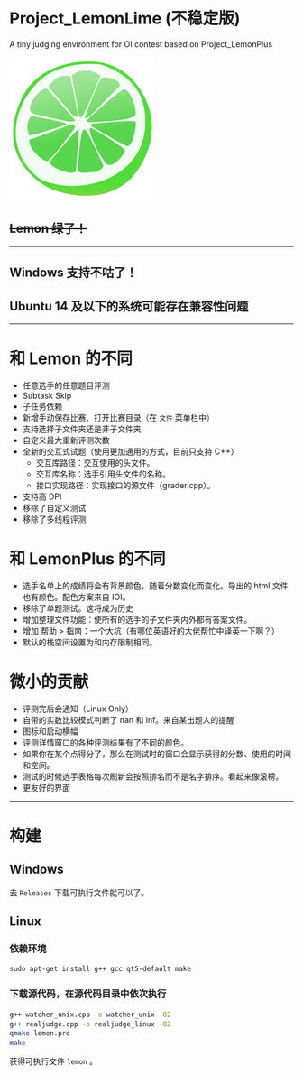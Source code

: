 # Project_LemonLime (不稳定版)

A tiny judging environment for OI contest based on Project_LemonPlus

![LemonLimeLogo](icon.png)

## ~~Lemon 绿了！~~

---

## Windows 支持不咕了！

## Ubuntu 14 及以下的系统可能存在兼容性问题

---




# 和 Lemon 的不同

- 任意选手的任意题目评测
- Subtask Skip
- 子任务依赖
- 新增手动保存比赛、打开比赛目录（在 `文件` 菜单栏中）
- 支持选择子文件夹还是非子文件夹
- 自定义最大重新评测次数
- 全新的交互式试题（使用更加通用的方式，目前只支持 C++）
  - 交互库路径：交互使用的头文件。
  - 交互库名称：选手引用头文件的名称。
  - 接口实现路径：实现接口的源文件（grader.cpp）。
- 支持高 DPI
- 移除了自定义测试
- 移除了多线程评测

# 和 LemonPlus 的不同

- 选手名单上的成绩将会有背景颜色，随着分数变化而变化。导出的 html 文件也有颜色。配色方案来自 IOI。
- 移除了单题测试。这将成为历史
- 增加整理文件功能：使所有的选手的子文件夹内外都有答案文件。
- 增加 帮助 > 指南：一个大坑（有哪位英语好的大佬帮忙中译英一下啊？）
- 默认的栈空间设置为和内存限制相同。

# 微小的贡献

- 评测完后会通知（Linux Only）
- 自带的实数比较模式判断了 nan 和 inf。来自某出题人的提醒
- 图标和启动横幅
- 评测详情窗口的各种评测结果有了不同的颜色。
- 如果你在某个点得分了，那么在测试时的窗口会显示获得的分数、使用的时间和空间。
- 测试的时候选手表格每次刷新会按照排名而不是名字排序。看起来像滚榜。
- 更友好的界面

---

# 构建

## Windows

去 `Releases` 下载可执行文件就可以了。

## Linux

### 依赖环境

```bash
sudo apt-get install g++ gcc qt5-default make
```

### 下载源代码，在源代码目录中依次执行

```bash
g++ watcher_unix.cpp -o watcher_unix -O2
g++ realjudge.cpp -o realjudge_linux -O2
qmake lemon.pro
make
```

获得可执行文件 ``lemon`` 。

